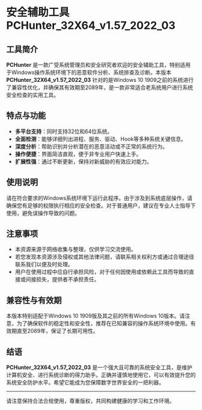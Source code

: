 # 安全辅助工具PCHunter_32X64_v1.57_2022_03

## 工具简介

**PCHunter** 是一款广受系统管理员和安全研究者欢迎的安全辅助工具，特别适用于Windows操作系统环境下的恶意软件分析、系统排查及诊断。本版本 **PCHunter_32X64_v1.57_2022_03** 针对的是Windows 10 1909之前的系统进行了兼容性优化，并确保其有效期至2089年，是一款非常适合老系统用户进行系统安全检查的实用工具。

## 特点与功能

- **多平台支持**：同时支持32位和64位系统。
- **全面检测**：能够详细列出进程、服务、驱动、Hook等多种系统关键信息。
- **深度分析**：帮助识别并分析潜在的恶意活动或不正常的系统行为。
- **操作便捷**：界面简洁直观，便于非专业用户快速上手。
- **扩展性强**：通过不断更新，保持对新威胁的有效应对能力。

## 使用说明

请在符合要求的Windows系统环境下运行此程序。由于涉及到系统底层操作，请确保您有足够的权限执行相应的安全检查。对于普通用户，建议在专业人士指导下使用，避免误操作导致的问题。

## 注意事项

- 本资源来源于网络收集与整理，仅供学习交流使用。
- 若您发现本资源涉及侵权或其他法律问题，请联系相关权利方或通过合理途径联系我们以便及时处理。
- 用户在使用过程中应自行承担风险，对于任何因使用或依赖此工具而导致的直接或间接损失，提供者不承担责任。

## 兼容性与有效期

本版本特别适配于Windows 10 1909版及其之前的所有Windows 10版本。请注意，为了确保软件的稳定性和安全性，推荐在已知兼容的操作系统环境中使用。有效期直至2089年，保证了长期可用性。

## 结语

**PCHunter_32X64_v1.57_2022_03** 是一个强大且可靠的系统安全工具，是维护计算机安全、进行系统诊断的得力助手。正确并谨慎地使用它，可以有效提升您的系统安全防护水平。希望它能成为您保障数字世界安全的一把利器。

---

请注意保持合法合规使用，尊重版权，共同构建健康的学习和工作环境。